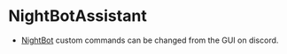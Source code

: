 # NightBotAssistant

- [NightBot](https://nightbot.tv) custom commands can be changed from the GUI on discord.
